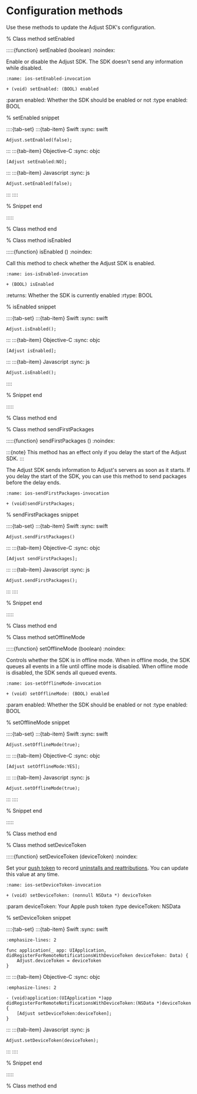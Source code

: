 # Configuration methods

Use these methods to update the Adjust SDK's configuration.

% Class method setEnabled

:::::{function} setEnabled (boolean)
:noindex:

Enable or disable the Adjust SDK. The SDK doesn't send any information while disabled.

```{code-block} objc
:name: ios-setEnabled-invocation

+ (void) setEnabled: (BOOL) enabled
```

:param enabled: Whether the SDK should be enabled or not
:type enabled: BOOL

% setEnabled snippet

::::{tab-set}
:::{tab-item} Swift
:sync: swift

```{code-block} swift
Adjust.setEnabled(false);
```
:::
:::{tab-item} Objective-C
:sync: objc

```{code-block} objc
[Adjust setEnabled:NO];
```
:::
:::{tab-item} Javascript
:sync: js

```{code-block} js
Adjust.setEnabled(false);
```
:::
::::

% Snippet end

:::::

% Class method end

% Class method isEnabled

:::::{function} isEnabled ()
:noindex:

Call this method to check whether the Adjust SDK is enabled.

```{code-block} objc
:name: ios-isEnabled-invocation

+ (BOOL) isEnabled
```

:returns: Whether the SDK is currently enabled
:rtype: BOOL

% isEnabled snippet

::::{tab-set}
:::{tab-item} Swift
:sync: swift

```{code-block} swift
Adjust.isEnabled();
```
:::
:::{tab-item} Objective-C
:sync: objc

```{code-block} objc
[Adjust isEnabled];
```
:::
:::{tab-item} Javascript
:sync: js

```{code-block} js
Adjust.isEnabled();
```
::::

% Snippet end

:::::

% Class method end

% Class method sendFirstPackages

:::::{function} sendFirstPackages ()
:noindex:

:::{note}
This method has an effect only if you delay the start of the Adjust SDK.
:::

The Adjust SDK sends information to Adjust's servers as soon as it starts. If you delay the start of the SDK, you can use this method to send packages before the delay ends.

```{code-block} objc
:name: ios-sendFirstPackages-invocation

+ (void)sendFirstPackages;
```

% sendFirstPackages snippet

::::{tab-set}
:::{tab-item} Swift
:sync: swift

```{code-block} swift
Adjust.sendFirstPackages()
```
:::
:::{tab-item} Objective-C
:sync: objc

```{code-block} objc
[Adjust sendFirstPackages];
```
:::
:::{tab-item} Javascript
:sync: js

```{code-block} js
Adjust.sendFirstPackages();
```
:::
::::

% Snippet end

:::::

% Class method end

% Class method setOfflineMode

:::::{function} setOfflineMode (boolean)
:noindex:

Controls whether the SDK is in offline mode. When in offline mode, the SDK queues all events in a file until offline mode is disabled. When offline mode is disabled, the SDK sends all queued events.

```{code-block} objc
:name: ios-setOfflineMode-invocation

+ (void) setOfflineMode: (BOOL) enabled
```

:param enabled: Whether the SDK should be enabled or not
:type enabled: BOOL

% setOfflineMode snippet

::::{tab-set}
:::{tab-item} Swift
:sync: swift

```{code-block} swift
Adjust.setOfflineMode(true);
```
:::
:::{tab-item} Objective-C
:sync: objc

```{code-block} objc
[Adjust setOfflineMode:YES];
```
:::
:::{tab-item} Javascript
:sync: js

```{code-block} js
Adjust.setOfflineMode(true);
```
:::
::::

% Snippet end

:::::

% Class method end

% Class method setDeviceToken

:::::{function} setDeviceToken (deviceToken)
:noindex:

Set your [push token](https://help.adjust.com/en/article/push-notifications) to record [uninstalls and reattributions](https://help.adjust.com/en/article/uninstalls-reinstalls). You can update this value at any time.

```{code-block} objc
:name: ios-setDeviceToken-invocation

+ (void) setDeviceToken: (nonnull NSData *) deviceToken
```

:param deviceToken: Your Apple push token
:type deviceToken: NSData

% setDeviceToken snippet

::::{tab-set}
:::{tab-item} Swift
:sync: swift
```{code-block} swift
:emphasize-lines: 2

func application(_ app: UIApplication, didRegisterForRemoteNotificationsWithDeviceToken deviceToken: Data) {
    Adjust.deviceToken = deviceToken
}
```
:::
:::{tab-item} Objective-C
:sync: objc
```{code-block} objc
:emphasize-lines: 2

- (void)application:(UIApplication *)app didRegisterForRemoteNotificationsWithDeviceToken:(NSData *)deviceToken {
    [Adjust setDeviceToken:deviceToken];
}
```
:::
:::{tab-item} Javascript
:sync: js
```{code-block} js
Adjust.setDeviceToken(deviceToken);
```
:::
::::

% Snippet end

:::::

% Class method end
